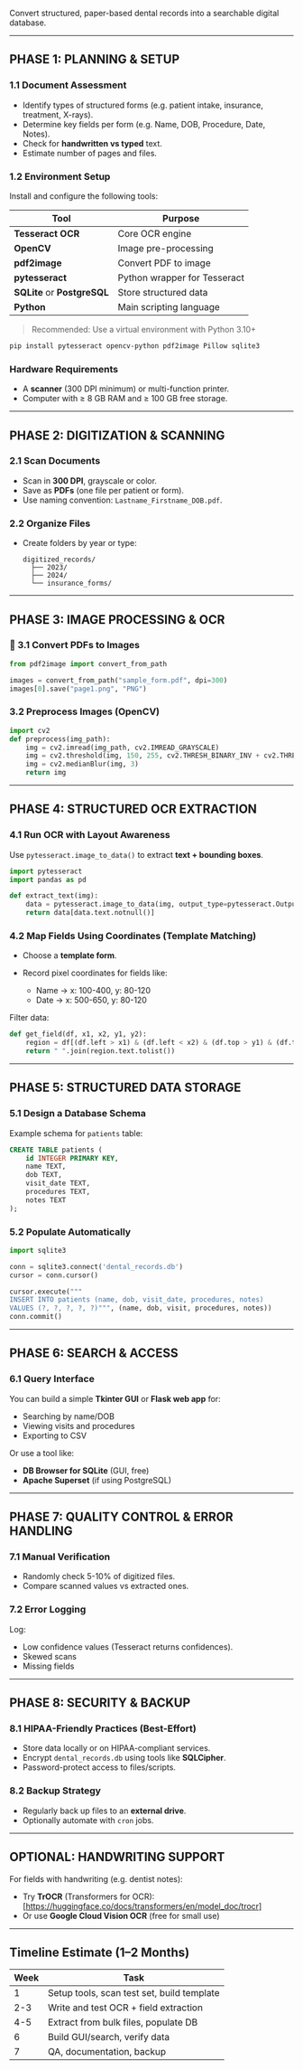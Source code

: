 Convert structured, paper-based dental records into a searchable digital database.

---

## PHASE 1: PLANNING & SETUP

### 1.1 Document Assessment

* Identify types of structured forms (e.g. patient intake, insurance, treatment, X-rays).
* Determine key fields per form (e.g. Name, DOB, Procedure, Date, Notes).
* Check for **handwritten vs typed** text.
* Estimate number of pages and files.

### 1.2 Environment Setup

Install and configure the following tools:

| Tool                         | Purpose                      |
| ---------------------------- | ---------------------------- |
| **Tesseract OCR**            | Core OCR engine              |
| **OpenCV**                   | Image pre-processing         |
| **pdf2image**                | Convert PDF to image         |
| **pytesseract**              | Python wrapper for Tesseract |
| **SQLite** or **PostgreSQL** | Store structured data        |
| **Python**                   | Main scripting language      |

> Recommended: Use a virtual environment with Python 3.10+

```bash
pip install pytesseract opencv-python pdf2image Pillow sqlite3
```

### Hardware Requirements

* A **scanner** (300 DPI minimum) or multi-function printer.
* Computer with ≥ 8 GB RAM and ≥ 100 GB free storage.

---

## PHASE 2: DIGITIZATION & SCANNING

### 2.1 Scan Documents

* Scan in **300 DPI**, grayscale or color.
* Save as **PDFs** (one file per patient or form).
* Use naming convention: `Lastname_Firstname_DOB.pdf`.

### 2.2 Organize Files

* Create folders by year or type:

  ```
  digitized_records/
    ├── 2023/
    ├── 2024/
    └── insurance_forms/
  ```

---

## PHASE 3: IMAGE PROCESSING & OCR

### 🧪 3.1 Convert PDFs to Images

```python
from pdf2image import convert_from_path

images = convert_from_path("sample_form.pdf", dpi=300)
images[0].save("page1.png", "PNG")
```

### 3.2 Preprocess Images (OpenCV)

```python
import cv2
def preprocess(img_path):
    img = cv2.imread(img_path, cv2.IMREAD_GRAYSCALE)
    img = cv2.threshold(img, 150, 255, cv2.THRESH_BINARY_INV + cv2.THRESH_OTSU)[1]
    img = cv2.medianBlur(img, 3)
    return img
```

---

## PHASE 4: STRUCTURED OCR EXTRACTION

### 4.1 Run OCR with Layout Awareness

Use `pytesseract.image_to_data()` to extract **text + bounding boxes**.

```python
import pytesseract
import pandas as pd

def extract_text(img):
    data = pytesseract.image_to_data(img, output_type=pytesseract.Output.DATAFRAME)
    return data[data.text.notnull()]
```

### 4.2 Map Fields Using Coordinates (Template Matching)

* Choose a **template form**.
* Record pixel coordinates for fields like:

  * Name → x: 100-400, y: 80-120
  * Date → x: 500-650, y: 80-120

Filter data:

```python
def get_field(df, x1, x2, y1, y2):
    region = df[(df.left > x1) & (df.left < x2) & (df.top > y1) & (df.top < y2)]
    return " ".join(region.text.tolist())
```

---

## PHASE 5: STRUCTURED DATA STORAGE

### 5.1 Design a Database Schema

Example schema for `patients` table:

```sql
CREATE TABLE patients (
    id INTEGER PRIMARY KEY,
    name TEXT,
    dob TEXT,
    visit_date TEXT,
    procedures TEXT,
    notes TEXT
);
```

### 5.2 Populate Automatically

```python
import sqlite3

conn = sqlite3.connect('dental_records.db')
cursor = conn.cursor()

cursor.execute("""
INSERT INTO patients (name, dob, visit_date, procedures, notes)
VALUES (?, ?, ?, ?, ?)""", (name, dob, visit, procedures, notes))
conn.commit()
```

---

## PHASE 6: SEARCH & ACCESS

### 6.1 Query Interface

You can build a simple **Tkinter GUI** or **Flask web app** for:

* Searching by name/DOB
* Viewing visits and procedures
* Exporting to CSV

Or use a tool like:

* **DB Browser for SQLite** (GUI, free)
* **Apache Superset** (if using PostgreSQL)

---

## PHASE 7: QUALITY CONTROL & ERROR HANDLING

### 7.1 Manual Verification

* Randomly check 5-10% of digitized files.
* Compare scanned values vs extracted ones.

###  7.2 Error Logging

Log:

* Low confidence values (Tesseract returns confidences).
* Skewed scans
* Missing fields

---

## PHASE 8: SECURITY & BACKUP

### 8.1 HIPAA-Friendly Practices (Best-Effort)

* Store data locally or on HIPAA-compliant services.
* Encrypt `dental_records.db` using tools like **SQLCipher**.
* Password-protect access to files/scripts.

### 8.2 Backup Strategy

* Regularly back up files to an **external drive**.
* Optionally automate with `cron` jobs.

---

## OPTIONAL: HANDWRITING SUPPORT

For fields with handwriting (e.g. dentist notes):

* Try **TrOCR** (Transformers for OCR): [https://huggingface.co/docs/transformers/en/model_doc/trocr]
* Or use **Google Cloud Vision OCR** (free for small use)

---

## Timeline Estimate (1–2 Months)

| Week | Task                                       |
| ---- | ------------------------------------------ |
| 1    | Setup tools, scan test set, build template |
| 2-3  | Write and test OCR + field extraction      |
| 4-5  | Extract from bulk files, populate DB       |
| 6    | Build GUI/search, verify data              |
| 7    | QA, documentation, backup                  |


